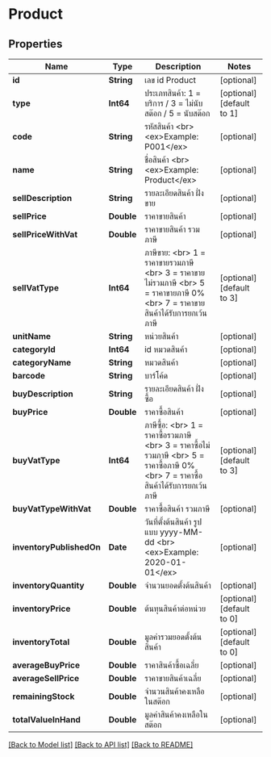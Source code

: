# Product

## Properties
Name | Type | Description | Notes
------------ | ------------- | ------------- | -------------
**id** | **String** | เลข id Product | [optional] 
**type** | **Int64** | ประเภทสินค้า: 1 &#x3D; บริการ / 3 &#x3D; ไม่นับสต๊อก / 5 &#x3D; นับสต๊อก | [optional] [default to 1]
**code** | **String** | รหัสสินค้า &lt;br&gt; &lt;ex&gt;Example: P001&lt;/ex&gt; | [optional] 
**name** | **String** | ชื่อสินค้า &lt;br&gt; &lt;ex&gt;Example: Product&lt;/ex&gt; | [optional] 
**sellDescription** | **String** | รายละเอียดสินค้า ฝั่งขาย | [optional] 
**sellPrice** | **Double** | ราคาขายสินค้า | [optional] 
**sellPriceWithVat** | **Double** | ราคาขายสินค้า รวมภาษี | [optional] 
**sellVatType** | **Int64** | ภาษีขาย: &lt;br&gt; 1 &#x3D; ราคาขายรวมภาษี &lt;br&gt; 3 &#x3D; ราคาขายไม่รวมภาษี &lt;br&gt; 5 &#x3D; ราคาขายภาษี 0% &lt;br&gt; 7 &#x3D; ราคาขายสินค้าได้รับการยกเว้นภาษี | [optional] [default to 3]
**unitName** | **String** | หน่วยสินค้า | [optional] 
**categoryId** | **Int64** | id หมวดสินค้า | [optional] 
**categoryName** | **String** | หมวดสินค้า | [optional] 
**barcode** | **String** | บาร์โค้ด | [optional] 
**buyDescription** | **String** | รายละเอียดสินค้า ฝั่งซื้อ | [optional] 
**buyPrice** | **Double** | ราคาซื้อสินค้า | [optional] 
**buyVatType** | **Int64** | ภาษีซื้อ: &lt;br&gt; 1 &#x3D; ราคาซื้อรวมภาษี &lt;br&gt; 3 &#x3D; ราคาซื้อไม่รวมภาษี &lt;br&gt; 5 &#x3D; ราคาซื้อภาษี 0% &lt;br&gt; 7 &#x3D; ราคาซื้อสินค้าได้รับการยกเว้นภาษี | [optional] [default to 3]
**buyVatTypeWithVat** | **Double** | ราคาซื้อสินค้า รวมภาษี | [optional] 
**inventoryPublishedOn** | **Date** | วันที่ตั้งต้นสินค้า รูปแบบ yyyy-MM-dd &lt;br&gt; &lt;ex&gt;Example: 2020-01-01&lt;/ex&gt; | [optional] 
**inventoryQuantity** | **Double** | จำนวนยอดตั้งต้นสินค้า | [optional] 
**inventoryPrice** | **Double** | ต้นทุนสินค้าต่อหน่วย | [optional] [default to 0]
**inventoryTotal** | **Double** | มูลค่ารวมยอดตั้งต้นสินค้า | [optional] [default to 0]
**averageBuyPrice** | **Double** | ราคาสินค้าซื้อเฉลี่ย | [optional] 
**averageSellPrice** | **Double** | ราคาขายสินค้าเฉลี่ย | [optional] 
**remainingStock** | **Double** | จำนวนสินค้าคงเหลือในสต๊อก | [optional] 
**totalValueInHand** | **Double** | มูลค่าสินค้าคงเหลือในสต๊อก | [optional] 

[[Back to Model list]](../README.md#documentation-for-models) [[Back to API list]](../README.md#documentation-for-api-endpoints) [[Back to README]](../README.md)


